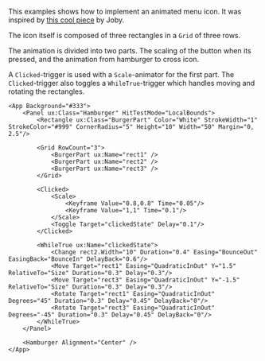 This examples shows how to implement an animated menu icon. It was inspired by [this cool piece](https://dribbble.com/shots/2281614-Menu-Button-2) by Joby.

The icon itself is composed of three rectangles in a `Grid` of three rows.

The animation is divided into two parts. The scaling of the button when its pressed, and the animation from hamburger to cross icon.

A `Clicked`-trigger is used with a `Scale`-animator for the first part. The `Clicked`-trigger also toggles a `WhileTrue`-trigger which handles moving and rotating the rectangles.

<!-- snippet-begin:code/MainView.ux:App -->

```
<App Background="#333">
	<Panel ux:Class="Hamburger" HitTestMode="LocalBounds">
		<Rectangle ux:Class="BurgerPart" Color="White" StrokeWidth="1" StrokeColor="#999" CornerRadius="5" Height="10" Width="50" Margin="0, 2.5"/>

		<Grid RowCount="3">
			<BurgerPart ux:Name="rect1" />
			<BurgerPart ux:Name="rect2" />
			<BurgerPart ux:Name="rect3" />
		</Grid>
		
		<Clicked>
			<Scale>
				<Keyframe Value="0.8,0.8" Time="0.05"/>
				<Keyframe Value="1,1" Time="0.1"/>
			</Scale>
			<Toggle Target="clickedState" Delay="0.1"/>
		</Clicked>
		
		<WhileTrue ux:Name="clickedState">
			<Change rect2.Width="10" Duration="0.4" Easing="BounceOut" EasingBack="BounceIn" DelayBack="0.6"/>
			<Move Target="rect1" Easing="QuadraticInOut" Y="1.5" RelativeTo="Size" Duration="0.3" Delay="0.3"/>
			<Move Target="rect3" Easing="QuadraticInOut" Y="-1.5" RelativeTo="Size" Duration="0.3" Delay="0.3"/>
			<Rotate Target="rect1" Easing="QuadraticInOut" Degrees="45" Duration="0.3" Delay="0.45" DelayBack="0"/>
			<Rotate Target="rect3" Easing="QuadraticInOut" Degrees="-45" Duration="0.3" Delay="0.45" DelayBack="0"/>
		</WhileTrue>
	</Panel>

	<Hamburger Alignment="Center" />
</App>
```

<!-- snippet-end -->
